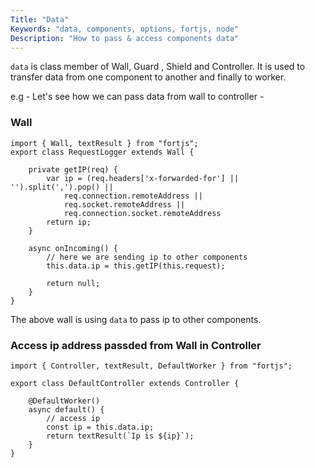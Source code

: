 ```yaml
---
Title: "Data"
Keywords: "data, components, options, fortjs, node"
Description: "How to pass & access components data"
---
```



`data` is class member of Wall, Guard , Shield and Controller. It is used to transfer data from one component to another and finally to worker.

e.g - Let's see how we can pass data from wall to controller - 

### Wall

```
import { Wall, textResult } from "fortjs";
export class RequestLogger extends Wall {

    private getIP(req) {
        var ip = (req.headers['x-forwarded-for'] || '').split(',').pop() ||
            req.connection.remoteAddress ||
            req.socket.remoteAddress ||
            req.connection.socket.remoteAddress
        return ip;
    }

    async onIncoming() {
        // here we are sending ip to other components
        this.data.ip = this.getIP(this.request);

        return null;
    }
}
```

The above wall is using `data` to pass ip to other components.

### Access ip address passded from Wall in Controller

```
import { Controller, textResult, DefaultWorker } from "fortjs";

export class DefaultController extends Controller {

    @DefaultWorker()
    async default() {
        // access ip 
        const ip = this.data.ip;
        return textResult(`Ip is ${ip}`);
    }
}
```